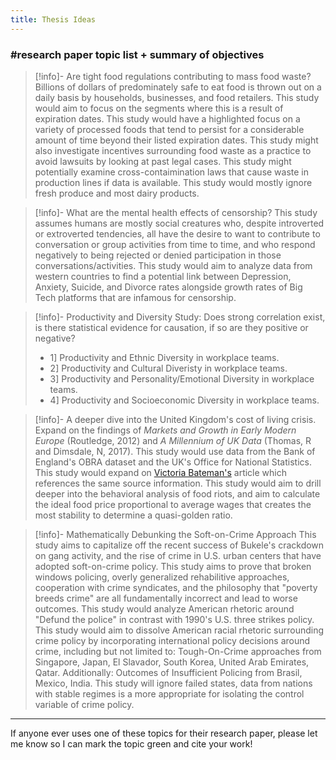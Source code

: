 ```yaml
---
title: Thesis Ideas
---
```


### #research paper topic list + summary of objectives

> [!info]- Are tight food regulations contributing to mass food waste?
> Billions of dollars of predominately safe to eat food is thrown out on a daily basis by households, businesses, and food retailers. This study would aim to focus on the segments where this is a result of expiration dates. This study would have a highlighted focus on a variety of processed foods that tend to persist for a considerable amount of time beyond their listed expiration dates. This study might also investigate incentives surrounding food waste as a practice to avoid lawsuits by looking at past legal cases. This study might potentially examine cross-contaimination laws that cause waste in production lines if data is available. This study would mostly ignore fresh produce and most dairy products.

> [!info]- What are the mental health effects of censorship?
> This study assumes humans are mostly social creatures who, despite introverted or extroverted tendencies, all have the desire to want to contribute to conversation or group activities from time to time, and who respond negatively to being rejected or denied participation in those conversations/activities. This study would aim to analyze data from western countries to find a potential link between Depression, Anxiety, Suicide, and Divorce rates alongside growth rates of Big Tech platforms that are infamous for censorship.

> [!info]- Productivity and Diversity Study: Does strong correlation exist, is there statistical evidence for causation, if so are they positive or negative?
> - 1] Productivity and Ethnic Diversity in workplace teams. 
> - 2] Productivity and Cultural Diveristy in workplace teams. 
> - 3] Productivity and Personality/Emotional Diversity in workplace teams. 
> - 4] Productivity and Socioeconomic Diversity in workplace teams.

> [!info]- A deeper dive into the United Kingdom's cost of living crisis.
> Expand on the findings of *Markets and Growth in Early Modern Europe* (Routledge, 2012) and *A Millennium of UK Data* (Thomas, R and Dimsdale, N, 2017). This study would use data from the Bank of England's OBRA dataset and the UK's Office for National Statistics. This study would expand on <a href="ttps://www.magzter.com/stories/education/BBC-History-UK/HARD-TIMES-WHAT-CENTURIES-OF-COSTOFLIVING-CRISES-REVEAL">Victoria Bateman's</a> article which references the same source information. This study would aim to drill deeper into the behavioral analysis of food riots, and aim to calculate the ideal food price proportional to average wages that creates the most stability to determine a quasi-golden ratio.

> [!info]- Mathematically Debunking the Soft-on-Crime Approach
> This study aims to capitalize off the recent success of Bukele's crackdown on gang activity, and the rise of crime in U.S. urban centers that have adopted soft-on-crime policy. This study aims to prove that broken windows policing, overly generalized rehabilitive approaches, cooperation with crime syndicates, and the philosophy that "poverty breeds crime" are all fundamentally incorrect and lead to worse outcomes. This study would analyze American rhetoric around "Defund the police" in contrast with 1990's U.S. three strikes policy. This study would aim to dissolve American racial rhetoric surrounding crime policy by incorporating international policy decisions around crime, including but not limited to: Tough-On-Crime approaches from Singapore, Japan, El Slavador, South Korea, United Arab Emirates, Qatar. Additionally: Outcomes of Insufficient Policing from Brasil, Mexico, India. This study will ignore failed states, data from nations with stable regimes is a more appropriate for isolating the control variable of crime policy.



---
If anyone ever uses one of these topics for their research paper, please let me know so I can mark the topic green and cite your work!
